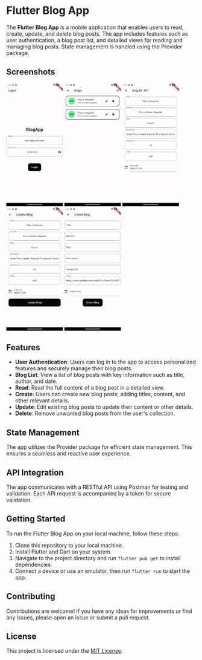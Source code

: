 # Flutter Blog App

The **Flutter Blog App** is a mobile application that enables users to read, create, update, and delete blog posts. The app includes features such as user authentication, a blog post list, and detailed views for reading and managing blog posts. State management is handled using the Provider package.

## Screenshots

<img src="Screenshot_1703102714.png" alt="Screenshot 1" width="150"/> <img src="Screenshot_1703102724.png" alt="Screenshot 2" width="150"/> <img src="Screenshot_1703102729.png" alt="Screenshot 3" width="150"/> <img src="Screenshot_1703102734.png" alt="Screenshot 4" width="150"/> <img src="Screenshot_1703102739.png" alt="Screenshot 5" width="150"/>

## Features

- **User Authentication**: Users can log in to the app to access personalized features and securely manage their blog posts.
- **Blog List**: View a list of blog posts with key information such as title, author, and date.
- **Read**: Read the full content of a blog post in a detailed view.
- **Create**: Users can create new blog posts, adding titles, content, and other relevant details.
- **Update**: Edit existing blog posts to update their content or other details.
- **Delete**: Remove unwanted blog posts from the user's collection.

## State Management

The app utilizes the Provider package for efficient state management. This ensures a seamless and reactive user experience.

## API Integration

The app communicates with a RESTful API using Postman for testing and validation. Each API request is accompanied by a token for secure validation.

## Getting Started

To run the Flutter Blog App on your local machine, follow these steps:

1. Clone this repository to your local machine.
2. Install Flutter and Dart on your system.
3. Navigate to the project directory and run `flutter pub get` to install dependencies.
4. Connect a device or use an emulator, then run `flutter run` to start the app.

## Contributing

Contributions are welcome! If you have any ideas for improvements or find any issues, please open an issue or submit a pull request.

## License

This project is licensed under the [MIT License](LICENSE).
